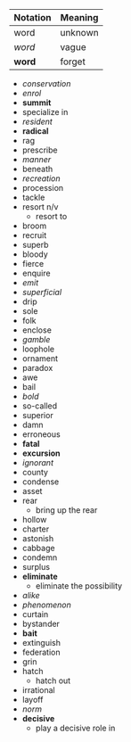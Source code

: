 | Notation | Meaning |
| -------- | ------- |
| word     | unknown |
| _word_   | vague   |
| **word** | forget  |

- _conservation_
- _enrol_
- **summit**
- specialize in
- _resident_
- **radical**
- rag
- prescribe
- _manner_
- beneath
- _recreation_
- procession
- tackle
- resort n/v
  - resort to
- broom
- recruit
- superb
- bloody
- fierce
- enquire
- _emit_
- _superficial_
- drip
- sole
- folk
- enclose
- _gamble_
- loophole
- ornament
- paradox
- awe
- bail
- _bold_
- so-called
- superior
- damn
- erroneous
- **fatal**
- **excursion**
- _ignorant_
- county
- condense
- asset
- rear
  - bring up the rear
- hollow
- charter
- astonish
- cabbage
- condemn
- surplus
- **eliminate**
  - eliminate the possibility
- _alike_
- _phenomenon_
- curtain
- bystander
- **bait**
- extinguish
- federation
- grin
- hatch
  - hatch out
- irrational
- layoff
- _norm_
- **decisive**
  - play a decisive role in
